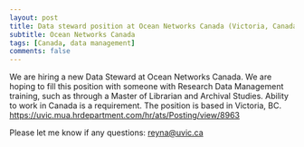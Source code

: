 ```yaml
---
layout: post
title: Data steward position at Ocean Networks Canada (Victoria, Canada)
subtitle: Ocean Networks Canada
tags: [Canada, data management]
comments: false
---
```

We are hiring a new Data Steward at Ocean Networks Canada. We are hoping to fill this position with someone with Research Data Management training, such as through a Master of Librarian and Archival Studies. Ability to work in Canada is a requirement. The position is based in Victoria, BC. https://uvic.mua.hrdepartment.com/hr/ats/Posting/view/8963

Please let me know if any questions: reyna@uvic.ca
